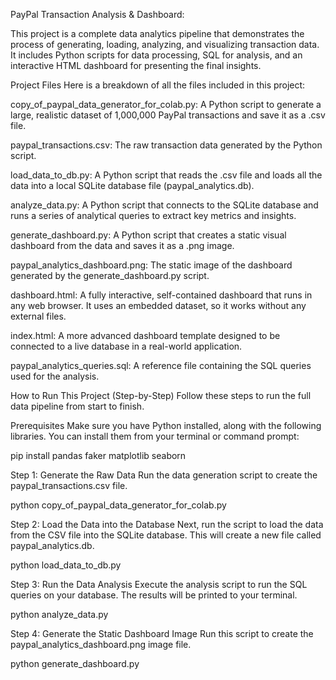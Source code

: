PayPal Transaction Analysis & Dashboard:

This project is a complete data analytics pipeline that demonstrates the process of generating, loading, analyzing, and visualizing transaction data. It includes Python scripts for data processing, SQL for analysis, and an interactive HTML dashboard for presenting the final insights.

Project Files
Here is a breakdown of all the files included in this project:

copy_of_paypal_data_generator_for_colab.py: A Python script to generate a large, realistic dataset of 1,000,000 PayPal transactions and save it as a .csv file.

paypal_transactions.csv: The raw transaction data generated by the Python script.

load_data_to_db.py: A Python script that reads the .csv file and loads all the data into a local SQLite database file (paypal_analytics.db).

analyze_data.py: A Python script that connects to the SQLite database and runs a series of analytical queries to extract key metrics and insights.

generate_dashboard.py: A Python script that creates a static visual dashboard from the data and saves it as a .png image.

paypal_analytics_dashboard.png: The static image of the dashboard generated by the generate_dashboard.py script.

dashboard.html: A fully interactive, self-contained dashboard that runs in any web browser. It uses an embedded dataset, so it works without any external files.

index.html: A more advanced dashboard template designed to be connected to a live database in a real-world application.

paypal_analytics_queries.sql: A reference file containing the SQL queries used for the analysis.

How to Run This Project (Step-by-Step)
Follow these steps to run the full data pipeline from start to finish.

Prerequisites
Make sure you have Python installed, along with the following libraries. You can install them from your terminal or command prompt:

pip install pandas faker matplotlib seaborn

Step 1: Generate the Raw Data
Run the data generation script to create the paypal_transactions.csv file.

python copy_of_paypal_data_generator_for_colab.py

Step 2: Load the Data into the Database
Next, run the script to load the data from the CSV file into the SQLite database. This will create a new file called paypal_analytics.db.

python load_data_to_db.py

Step 3: Run the Data Analysis
Execute the analysis script to run the SQL queries on your database. The results will be printed to your terminal.

python analyze_data.py

Step 4: Generate the Static Dashboard Image
Run this script to create the paypal_analytics_dashboard.png image file.

python generate_dashboard.py

